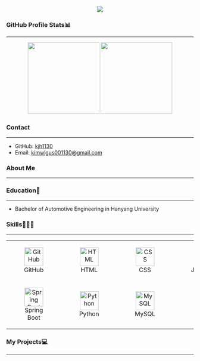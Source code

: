 <div align="center">
  <img src="https://capsule-render.vercel.app/api?type=venom&color=gradient&customColorList=2&height=200&section=header&text=Hi%20there!%20I'm%20Jihyun%20Kim&fontSize=50"/>
</div>

### GitHub Profile Stats📊
---
<div align="center">
  <img src="https://github-readme-stats.vercel.app/api?username=kjh1130&show_icons=true&theme=transparent&bg_color=00000000&title_color=2e949f&text_color=ffffff&icon_color=2e949f&border_color=2e949f" height=192px />
  <img src="https://github-readme-stats.vercel.app/api/top-langs/?username=kjh1130&layout=compact&text_color=ffffff&title_color=2e949f&bg_color=00000000&border_color=2e949f" height=192px/>
</div>

### Contact
---
- GitHub: [kjh1130](https://github.com/kjh1130)
- Email: kimwlgus001130@gmail.com


### About Me
---


### Education🏫
---
  - Bachelor of Automotive Engineering in Hanyang University

<!-- <h3 align="center">Awards</h3> -->

### Skills👨🏻‍💻
---
<div align="center">
	<table style="border:2px solid 2e949f; border-collapse: collapse">
		<tr>
			<td>
				<figure style="display: block; text-align: center;">
					<img width="50" src="https://raw.githubusercontent.com/marwin1991/profile-technology-icons/refs/heads/main/icons/github.png" alt="GitHub" title="GitHub"/>
					<a>GitHub</a>
				</figure>
			</td>
			<td>
				<figure style="display: block; text-align: center;">
					<img width="50" src="https://raw.githubusercontent.com/marwin1991/profile-technology-icons/refs/heads/main/icons/html.png" alt="HTML" title="HTML"/>
					<figcaption>HTML</figcaption>
				</figure>
			</td>
			<td>
				<figure style="display: block; text-align: center;">
					<img width="50" src="https://raw.githubusercontent.com/marwin1991/profile-technology-icons/refs/heads/main/icons/css.png" alt="CSS" title="CSS"/>
					<figcaption>CSS</figcaption>
				</figure>
			</td>
			<td>
				<figure style="display: block; text-align: center;">
					<img width="50" src="https://raw.githubusercontent.com/marwin1991/profile-technology-icons/refs/heads/main/icons/javascript.png" alt="JavaScript" title="JavaScript"/>
					<figcaption>JavaScript</figcaption>
				</figure>
			</td>
			<td>
				<figure style="display: block; text-align: center;">
					<img width="50" src="https://raw.githubusercontent.com/marwin1991/profile-technology-icons/refs/heads/main/icons/react.png" alt="React" title="React"/>
					<figcaption>React</figcaption>
				</figure>
			</td>
			<td>
				<figure style="display: block; text-align: center;">
					<img width="50" src="https://raw.githubusercontent.com/marwin1991/profile-technology-icons/refs/heads/main/icons/java.png" alt="Java" title="Java"/>
					<figcaption>Java</figcaption>
				</figure>
			</td>
		</tr>
		<tr>
			<td>
				<figure style="display: block; text-align: center;">
					<img width="50" src="https://raw.githubusercontent.com/marwin1991/profile-technology-icons/refs/heads/main/icons/spring_boot.png" alt="Spring Boot" title="Spring Boot"/>
					<figcaption>Spring Boot</figcaption>
				</figure>
			</td>
			<td>
				<figure style="display: block; text-align: center;">
					<img width="50" src="https://raw.githubusercontent.com/marwin1991/profile-technology-icons/refs/heads/main/icons/python.png" alt="Python" title="Python"/>
					<figcaption>Python</figcaption>
				</figure>
			</td>
			<td>
				<figure style="display: block; text-align: center;">
					<img width="50" src="https://raw.githubusercontent.com/marwin1991/profile-technology-icons/refs/heads/main/icons/mysql.png" alt="MySQL" title="MySQL"/>
					<figcaption>MySQL</figcaption>
				</figure>
			</td>
			<td>
				<figure style="display: block; text-align: center;">
					<img width="50" src="https://raw.githubusercontent.com/marwin1991/profile-technology-icons/refs/heads/main/icons/docker.png" alt="Docker" title="Docker"/>
					<figcaption>Docker</figcaption>
				</figure>
			</td>
			<td>
				<figure style="display: block; text-align: center;">
					<img width="50" src="https://raw.githubusercontent.com/marwin1991/profile-technology-icons/refs/heads/main/icons/c++.png" alt="C++" title="C++"/>
					<figcaption>C++</figcaption>
				</figure>
			</td>
		</tr>
	</table>
</div>
  
### My Projects💻
---
